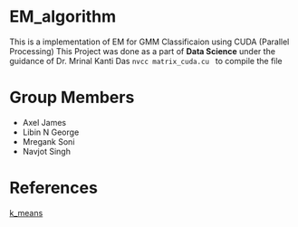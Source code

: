 # EM_algorithm

This is a implementation of EM for GMM Classificaion using CUDA (Parallel Processing)
This Project was done as a part of **Data Science** under the guidance of Dr. Mrinal Kanti Das
`nvcc matrix_cuda.cu ` to compile the file  

# Group Members
 - Axel James 
 - Libin N George
 - Mregank Soni
 - Navjot Singh

# References
[k_means](http://www.goldsborough.me/c++/python/cuda/2017/09/10/20-32-46-exploring_k-means_in_python,_c++_and_cuda/)
